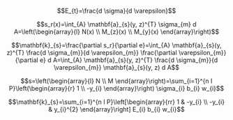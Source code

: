 

$$E_{t}=\frac{d \sigma}{d \varepsilon}$$

$$s_r(x)=\int_{A} \mathbf{a}_{s}(y, z)^{T} \sigma_{m} d A=\left(\begin{array}{l}
N(x) \\
M_{z}(x) \\
M_{y}(x)
\end{array}\right)$$

$$\mathbf{k}_{s}=\frac{\partial s_r}{\partial e}=\int_{A} \mathbf{a}_{s}(y, z)^{T} \frac{d \sigma_{m}}{d \varepsilon_{m}} \frac{\partial \varepsilon_{m}}{\partial e} d A=\int_{A} \mathbf{a}_{s}(y, z)^{T} \frac{d \sigma_{m}}{d \varepsilon_{m}} \mathbf{a}_{s}(y, z) d A$$

$$s=\left(\begin{array}{l}
N \\
M
\end{array}\right)=\sum_{i=1}^{n I P}\left(\begin{array}{r}
1 \\
-y_{i}
\end{array}\right) \sigma_{i} b_{i} w_{i}$$

$$\mathbf{k}_{s}=\sum_{i=1}^{n I P}\left[\begin{array}{rr}
1 & -y_{i} \\
-y_{i} & y_{i}^{2}
\end{array}\right] E_{i} b_{i} w_{i}$$